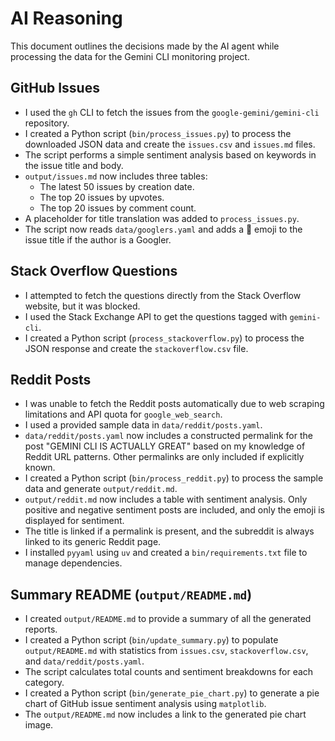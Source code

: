 # AI Reasoning

This document outlines the decisions made by the AI agent while processing the data for the Gemini CLI monitoring project.

## GitHub Issues

- I used the `gh` CLI to fetch the issues from the `google-gemini/gemini-cli` repository.
- I created a Python script (`bin/process_issues.py`) to process the downloaded JSON data and create the `issues.csv` and `issues.md` files.
- The script performs a simple sentiment analysis based on keywords in the issue title and body.
- `output/issues.md` now includes three tables:
    - The latest 50 issues by creation date.
    - The top 20 issues by upvotes.
    - The top 20 issues by comment count.
- A placeholder for title translation was added to `process_issues.py`.
- The script now reads `data/googlers.yaml` and adds a 🧢 emoji to the issue title if the author is a Googler.

## Stack Overflow Questions

- I attempted to fetch the questions directly from the Stack Overflow website, but it was blocked.
- I used the Stack Exchange API to get the questions tagged with `gemini-cli`.
- I created a Python script (`process_stackoverflow.py`) to process the JSON response and create the `stackoverflow.csv` file.

## Reddit Posts

- I was unable to fetch the Reddit posts automatically due to web scraping limitations and API quota for `google_web_search`.
- I used a provided sample data in `data/reddit/posts.yaml`.
- `data/reddit/posts.yaml` now includes a constructed permalink for the post "GEMINI CLI IS ACTUALLY GREAT" based on my knowledge of Reddit URL patterns. Other permalinks are only included if explicitly known.
- I created a Python script (`bin/process_reddit.py`) to process the sample data and generate `output/reddit.md`.
- `output/reddit.md` now includes a table with sentiment analysis. Only positive and negative sentiment posts are included, and only the emoji is displayed for sentiment.
- The title is linked if a permalink is present, and the subreddit is always linked to its generic Reddit page.
- I installed `pyyaml` using `uv` and created a `bin/requirements.txt` file to manage dependencies.

## Summary README (`output/README.md`)

- I created `output/README.md` to provide a summary of all the generated reports.
- I created a Python script (`bin/update_summary.py`) to populate `output/README.md` with statistics from `issues.csv`, `stackoverflow.csv`, and `data/reddit/posts.yaml`.
- The script calculates total counts and sentiment breakdowns for each category.
- I created a Python script (`bin/generate_pie_chart.py`) to generate a pie chart of GitHub issue sentiment analysis using `matplotlib`.
- The `output/README.md` now includes a link to the generated pie chart image.
